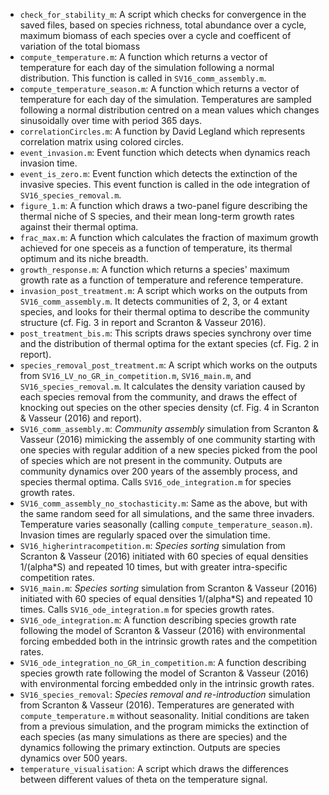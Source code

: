 * `check_for_stability_m`: A script which checks for convergence in the saved files, based on species richness, total abundance over a cycle, maximum biomass of each species over a cycle and coefficent of variation of the total biomass
* `compute_temperature.m`: A function which returns a vector of temperature for each day of the simulation following a normal distribution. This function is called in `SV16_comm_assembly.m`.
* `compute_temperature_season.m`: A function which returns a vector of temperature for each day of the simulation. Temperatures are sampled following a normal distribution centred on a mean values which changes sinusoidally over time with period 365 days.
* `correlationCircles.m`: A function by David Legland which represents correlation matrix using colored circles.
* `event_invasion.m`: Event function which detects when dynamics reach invasion time.
* `event_is_zero.m`: Event function which detects the extinction of the invasive species. This event function is called in the ode integration of `SV16_species_removal.m`.
* `figure_1.m`: A function which draws a two-panel figure describing the thermal niche of S species, and their mean long-term growth rates against their thermal optima.
* `frac_max.m`: A function which calculates the fraction of maximum growth achieved for one speceis as a function of temperature, its thermal optimum and its niche breadth.
* `growth_response.m`: A function which returns a species' maximum growth rate as a function of temperature and reference temperature.
* `invasion_post_treatment.m`: A script which works on the outputs from `SV16_comm_assembly.m`. It detects communities of 2, 3, or 4 extant species, and looks for their thermal optima to describe the community structure (cf. Fig. 3 in report and Scranton & Vasseur 2016).
* `post_treatment_bis.m`: This scripts draws species synchrony over time and the distribution of thermal optima for the extant species (cf. Fig. 2 in report).
* `species_removal_post_treatment.m`: A script which works on the outputs from `SV16_LV_no_GR_in_competition.m`, `SV16_main.m`, and `SV16_species_removal.m`. It calculates the density variation caused by each species removal from the community, and draws the effect of knocking out species on the other species density (cf. Fig. 4 in Scranton & Vasseur (2016) and report).
* `SV16_comm_assembly.m`: *Community assembly* simulation from Scranton & Vasseur (2016) mimicking the assembly of one community starting with one species with regular addition of a new species picked from the pool of species which are not present in the community. Outputs are community dynamics over 200 years of the assembly process, and species thermal optima. Calls `SV16_ode_integration.m` for species growth rates.
* `SV16_comm_assembly_no_stochasticity.m`: Same as the above, but with the same random seed for all simulations, and the same three invaders. Temperature varies seasonally (calling `compute_temperature_season.m`). Invasion times are regularly spaced over the simulation time.
* `SV16_higherintracompetition.m`: *Species sorting* simulation from Scranton & Vasseur (2016) initiated with 60 species of equal densities 1/(alpha*S) and repeated 10 times, but with greater intra-specific competition rates.
* `SV16_main.m`: *Species sorting* simulation from Scranton & Vasseur (2016) initiated with 60 species of equal densities 1/(alpha*S) and repeated 10 times. Calls `SV16_ode_integration.m` for species growth rates.
* `SV16_ode_integration.m`: A function describing species growth rate following the model of Scranton & Vasseur (2016) with environmental forcing embedded both in the intrinsic growth rates and the competition rates.
* `SV16_ode_integration_no_GR_in_competition.m`:  A function describing species growth rate following the model of Scranton & Vasseur (2016) with environmental forcing embedded only in the intrinsic growth rates.
* `SV16_species_removal`: *Species removal and re-introduction* simulation from Scranton & Vasseur (2016). Temperatures are generated with `compute_temperature.m` without seasonality. Initial conditions are taken from a previous simulation, and the program mimicks the extinction of each species (as many simulations as there are species) and the dynamics following the primary extinction. Outputs are species dynamics over 500 years.
* `temperature_visualisation`: A script which draws the differences between different values of theta on the temperature signal.
